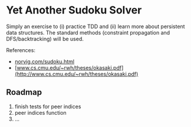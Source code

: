 
Yet Another Sudoku Solver
===================================================

Simply an exercise to (i) practice TDD and (ii) learn more
about persistent data structures. The standard methods (constraint
propagation and DFS/backtracking) will be used.

References:
* [norvig.com/sudoku.html](http://norvig.com/sudoku.html)
* [www.cs.cmu.edu/~rwh/theses/okasaki.pdf](http://www.cs.cmu.edu/~rwh/theses/okasaki.pdf)

Roadmap
---------------------------------------------------
1) finish tests for peer indices
2) peer indices function
3) ...

